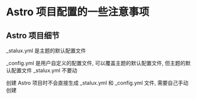 #  Astro 项目配置的一些注意事项
## Astro 项目细节
_stalux.yml 是主题的默认配置文件  

_config.yml 是用户自定义的配置文件, 可以覆盖主题的默认配置文件, 但主题的默认配置文件 _stalux.yml 不要动  

创建 Astro 项目时不会直接生成 _stalux.yml 和 _config.yml 文件, 需要自己手动创建   

